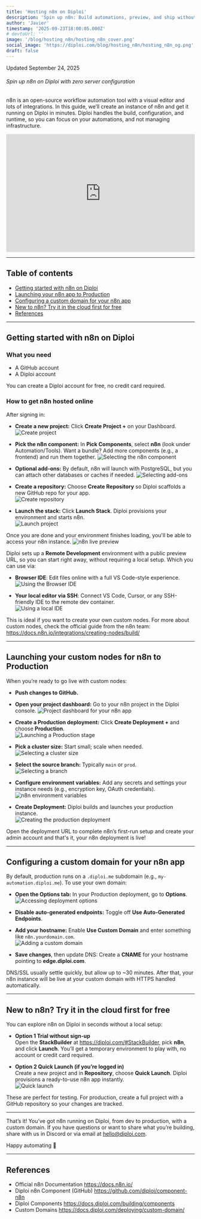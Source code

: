 ```yaml
---
title: 'Hosting n8n on Diploi'
description: 'Spin up n8n: Build automations, preview, and ship without DevOps.'
author: 'Javier'
timestamp: '2025-09-23T18:00:05.000Z'
# devtoUrl: ''
image: '/blog/hosting_n8n/hosting_n8n_cover.png'
social_image: 'https://diploi.com/blog/hosting_n8n/hosting_n8n_og.png'
draft: false
---
```


Updated <time datetime="2025-09-24T01:00:05.000Z">September 24, 2025</time>

###### Spin up n8n on Diploi with zero server configuration

n8n is an open-source workflow automation tool with a visual editor and lots of integrations. In this guide, we’ll create an instance of n8n and get it running on Diploi in minutes. Diploi handles the build, configuration, and runtime, so you can focus on your automations, and not managing infrastructure.

<div style="display:flex; justify-content:center; width:100%">
    <iframe width="560" height="315" src="https://www.youtube.com/embed/IaK1I37tHGE?si=eTwLhYkY4P86an-p" title="Launching n8n on Diploi" frameborder="0" allow="accelerometer; autoplay; clipboard-write; encrypted-media; gyroscope; picture-in-picture; web-share" referrerpolicy="strict-origin-when-cross-origin" allowfullscreen></iframe>
</div>

---

## Table of contents

- [Getting started with n8n on Diploi](#getting-started-with-n8n-on-diploi)
- [Launching your n8n app to Production](#launching-your-custom-nodes-for-n8n-to-production)
- [Configuring a custom domain for your n8n app](#configuring-a-custom-domain-for-your-n8n-app)
- [New to n8n? Try it in the cloud first for free](#new-to-n8n-try-it-in-the-cloud-first-for-free)
- [References](#references)

---

## Getting started with n8n on Diploi

### What you need

- A GitHub account  
- A Diploi account

You can create a Diploi account for free, no credit card required.

### How to get n8n hosted online

After signing in:

- **Create a new project:** Click **Create Project +** on your Dashboard.
  ![Create project](../../../images/blog/create-project.png)

- **Pick the n8n component:** In **Pick Components**, select **n8n** (look under Automation/Tools). Want a bundle? Add more components (e.g., a frontend) and run them together.
  ![Selecting the n8n component](n8n-component.png)

- **Optional add-ons:** By default, n8n will launch with PostgreSQL, but you can attach other databases or caches if needed.
  ![Selecting add-ons](../../../images/blog/selecting-add-ons-4.png)

- **Create a repository:** Choose **Create Repository** so Diploi scaffolds a new GitHub repo for your app.  
  ![Create repository](../../../images/blog/creating-a-repo.png)

- **Launch the stack:** Click **Launch Stack**. Diploi provisions your environment and starts n8n.  
  ![Launch project](../../../images/blog/launch-project.png)

Once you are done and your environment finishes loading, you'll be able to access your n8n instance.
![n8n live preview](n8n-preview.png)

Diploi sets up a **Remote Development** environment with a public preview URL, so you can start right away, without requiring a local setup. Which you can use via:

- **Browser IDE**: Edit files online with a full VS Code-style experience.  
  ![Using the Browser IDE](../../../images/blog/browser-ide.png)

- **Your local editor via SSH**: Connect VS Code, Cursor, or any SSH-friendly IDE to the remote dev container.  
  ![Using a local IDE](../../../images/blog/using-a-local-ide.png)

This is ideal if you want to create your own custom nodes. For more about custom nodes, check the official guide from the n8n team:
https://docs.n8n.io/integrations/creating-nodes/build/

---

## Launching your custom nodes for n8n to Production

When you’re ready to go live with custom nodes:

- **Push changes to GitHub.**

- **Open your project dashboard:** Go to your n8n project in the Diploi console.
  ![Project dashboard for your n8n app](n8n-project-dashboard.png)

- **Create a Production deployment:** Click **Create Deployment +** and choose **Production**.  
  ![Launching a Production stage](../../../images/blog/production-stage.png)

- **Pick a cluster size:** Start small; scale when needed.  
  ![Selecting a cluster size](../../../images/blog/cluster-size-selection.png)

- **Select the source branch:** Typically `main` or `prod`.  
  ![Selecting a branch](../../../images/blog/selecting-a-branch.png)

- **Configure environment variables:** Add any secrets and settings your instance needs (e.g., encryption key, OAuth credentials).
  ![n8n environment variables](n8n-env-variables.png)

- **Create Deployment:** Diploi builds and launches your production instance.  
  ![Creating the production deployment](../../../images/blog/creating-deployment.png)

Open the deployment URL to complete n8n’s first-run setup and create your admin account and that's it, your n8n deployment is live!

---

## Configuring a custom domain for your n8n app

By default, production runs on a `.diploi.me` subdomain (e.g., `my-automation.diploi.me`). To use your own domain:

- **Open the Options tab:** In your Production deployment, go to **Options**.  
  ![Accessing deployment options](../../../images/blog/deployment-options.png)

- **Disable auto-generated endpoints:** Toggle off **Use Auto-Generated Endpoints**.

- **Add your hostname:** Enable **Use Custom Domain** and enter something like `n8n.yourdomain.com`.  
  ![Adding a custom domain](../../../images/blog/adding-a-custom-domain.png)

- **Save changes**, then update DNS: Create a **CNAME** for your hostname pointing to **edge.diploi.com**.

DNS/SSL usually settle quickly, but allow up to ~30 minutes. After that, your n8n instance will be live at your custom domain with HTTPS handled automatically.

---

## New to n8n? Try it in the cloud first for free

You can explore n8n on Diploi in seconds without a local setup:

- **Option 1 Trial without sign-up**  
  Open the **StackBuilder** at <a href="https://diploi.com/#StackBuilder" target="_blank">https://diploi.com/#StackBuilder</a>, pick **n8n**, and click **Launch**. You’ll get a temporary environment to play with, no account or credit card required.

- **Option 2 Quick Launch (if you’re logged in)**  
  Create a new project and in **Repository**, choose **Quick Launch**. Diploi provisions a ready-to-use n8n app instantly.  
  ![Quick launch](../../../images/blog/quick-launch.png)

These are perfect for testing. For production, create a full project with a GitHub repository so your changes are tracked.

---

That’s it! You’ve got n8n running on Diploi, from dev to production, with a custom domain. If you have questions or want to share what you’re building, share with us in Discord or via email at hello@diploi.com.

Happy automating 🤖

---

## References

- Official n8n Documentation https://docs.n8n.io/  
- Diploi n8n Component (GitHub) https://github.com/diploi/component-n8n  
- Diploi Components https://docs.diploi.com/building/components  
- Custom Domains https://docs.diploi.com/deploying/custom-domain/
